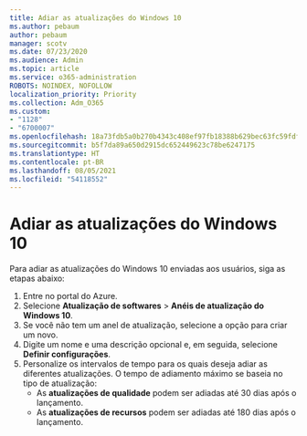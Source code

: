 ```yaml
---
title: Adiar as atualizações do Windows 10
ms.author: pebaum
author: pebaum
manager: scotv
ms.date: 07/23/2020
ms.audience: Admin
ms.topic: article
ms.service: o365-administration
ROBOTS: NOINDEX, NOFOLLOW
localization_priority: Priority
ms.collection: Adm_O365
ms.custom:
- "1128"
- "6700007"
ms.openlocfilehash: 18a73fdb5a0b270b4343c408ef97fb18388b629bec63fc59fdfa674b763369be
ms.sourcegitcommit: b5f7da89a650d2915dc652449623c78be6247175
ms.translationtype: HT
ms.contentlocale: pt-BR
ms.lasthandoff: 08/05/2021
ms.locfileid: "54118552"
---
```

# <a name="defer-windows-10-updates"></a>Adiar as atualizações do Windows 10

Para adiar as atualizações do Windows 10 enviadas aos usuários, siga as etapas abaixo:

1. Entre no portal do Azure.
2. Selecione **Atualização de softwares**  >  **Anéis de atualização do Windows 10**.
3. Se você não tem um anel de atualização, selecione a opção para criar um novo.
4. Digite um nome e uma descrição opcional e, em seguida, selecione **Definir configurações**.
5. Personalize os intervalos de tempo para os quais deseja adiar as diferentes atualizações. O tempo de adiamento máximo se baseia no tipo de atualização:
    - As **atualizações de qualidade** podem ser adiadas até 30 dias após o lançamento.
    - As **atualizações de recursos** podem ser adiadas até 180 dias após o lançamento.

